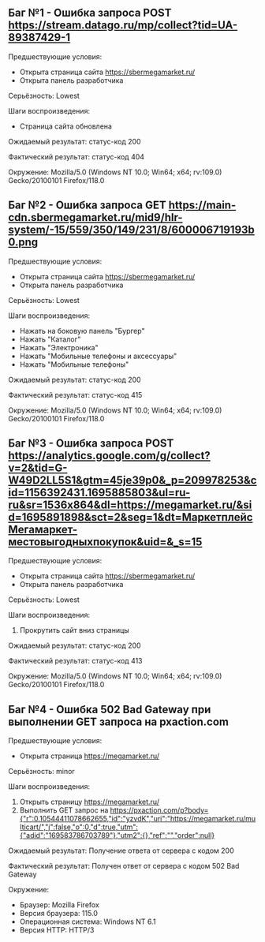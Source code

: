 ## Баг №1 - Ошибка запроса POST https://stream.datago.ru/mp/collect?tid=UA-89387429-1 

Предшествующие условия:  

- Открыта страница сайта https://sbermegamarket.ru/     
- Открыта панель разработчика  

Серьёзность: Lowest   

Шаги воспроизведения: 

- Страница сайта обновлена 

Ожидаемый результат: статус-код 200  

Фактический результат: статус-код 404  

Окружение: Mozilla/5.0 (Windows NT 10.0; Win64; x64; rv:109.0) Gecko/20100101 Firefox/118.0  

## Баг №2 - Ошибка запроса GET https://main-cdn.sbermegamarket.ru/mid9/hlr-system/-15/559/350/149/231/8/600006719193b0.png  

Предшествующие условия:

- Открыта страница сайта https://sbermegamarket.ru/     
- Открыта панель разработчика   

Серьёзность:  Lowest

Шаги воспроизведения:   

- Нажать на боковую панель "Бургер"  
- Нажать "Каталог"  
- Нажать "Электроника"  
- Нажать "Мобильные телефоны и аксессуары"  
- Нажать "Мобильные телефоны"  

Ожидаемый результат: статус-код 200     

Фактический результат: статус-код 415  

Окружение: Mozilla/5.0 (Windows NT 10.0; Win64; x64; rv:109.0) Gecko/20100101 Firefox/118.0    

## Баг №3 - Ошибка запроса POST https://analytics.google.com/g/collect?v=2&tid=G-W49D2LL5S1&gtm=45je39p0&_p=209978253&cid=1156392431.1695885803&ul=ru-ru&sr=1536x864&dl=https://megamarket.ru/&sid=1695891898&sct=2&seg=1&dt=МаркетплейсМегамаркет-местовыгодныхпокупок&uid=&_s=15  

Предшествующие условия:    

- Открыта страница сайта https://sbermegamarket.ru/      
- Открыта панель разработчика 

Серьёзность: Lowest    

Шаги воспроизведения:   

1. Прокрутить сайт вниз страницы    

Ожидаемый результат: статус-код 200    

Фактический результат: статус-код 413  

Окружение: Mozilla/5.0 (Windows NT 10.0; Win64; x64; rv:109.0) Gecko/20100101 Firefox/118.0   

## Баг №4 - Ошибка 502 Bad Gateway при выполнении GET запроса на pxaction.com

Предшествующие условия:

- Открыта страница https://megamarket.ru/

Серьёзность: minor

Шаги воспроизведения:

1. Открыть страницу https://megamarket.ru/
2. Выполнить GET запрос на https://pxaction.com/p?body={"r":0.10544411078662655,"id":"yzvdK","uri":"https://megamarket.ru/multicart/","j":false,"o":0,"d":true,"utm":{"adid":"169583786703789"},"utm2":{},"ref":"","order":null}

Ожидаемый результат: Получение ответа от сервера с кодом 200

Фактический результат: Получен ответ от сервера с кодом 502 Bad Gateway

Окружение: 

- Браузер: Mozilla Firefox
- Версия браузера: 115.0
- Операционная система: Windows NT 6.1
- Версия HTTP: HTTP/3